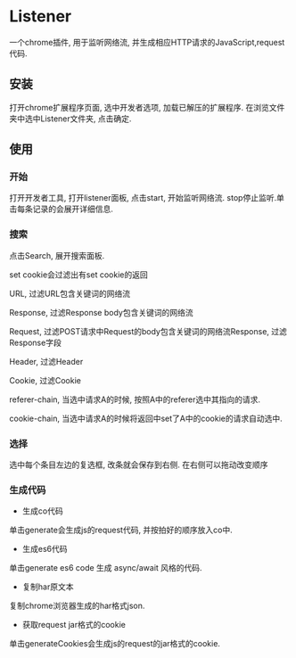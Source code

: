 # Listener
一个chrome插件, 用于监听网络流, 并生成相应HTTP请求的JavaScript,request代码.

## 安装
打开chrome扩展程序页面, 选中开发者选项, 加载已解压的扩展程序. 在浏览文件夹中选中Listener文件夹, 点击确定.


## 使用
### 开始
打开开发者工具, 打开listener面板, 点击start, 开始监听网络流. stop停止监听.单击每条记录的会展开详细信息.


### 搜索
点击Search, 展开搜索面板.

set cookie会过滤出有set cookie的返回

URL, 过滤URL包含关键词的网络流

Response, 过滤Response body包含关键词的网络流

Request, 过滤POST请求中Request的body包含关键词的网络流Response, 过滤Response字段

Header, 过滤Header

Cookie, 过滤Cookie

referer-chain, 当选中请求A的时候, 按照A中的referer选中其指向的请求.

cookie-chain, 当选中请求A的时候将返回中set了A中的cookie的请求自动选中.

### 选择

选中每个条目左边的复选框, 改条就会保存到右侧.
在右侧可以拖动改变顺序


### 生成代码

- 生成co代码

单击generate会生成js的request代码, 并按拍好的顺序放入co中.

- 生成es6代码
  
单击generate es6 code 生成 async/await 风格的代码.

- 复制har原文本

复制chrome浏览器生成的har格式json.

- 获取request jar格式的cookie

单击generateCookies会生成js的request的jar格式的cookie.


